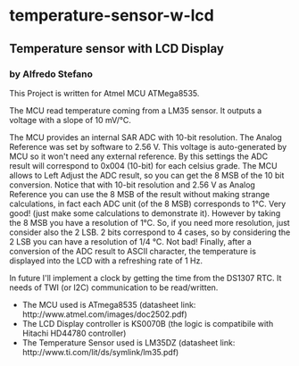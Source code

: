 temperature-sensor-w-lcd
========================

<h2 style="text-aling:center;">Temperature sensor with LCD Display</h2>
<h3 style="text-aling:center;">by Alfredo Stefano</h3>

<p>This Project is written for Atmel MCU ATMega8535.</p>
<p>The MCU read temperature coming from a LM35 sensor. It outputs a voltage with a slope of 10 mV/°C. </p>

<p>The MCU provides an internal SAR ADC with 10-bit resolution. The Analog Reference was set by software to 2.56 V. This voltage is auto-generated by MCU so it won't need any external reference. By this settings the ADC result will correspond to 0x004 (10-bit) for each celsius grade. The MCU allows to Left Adjust the ADC result, so you can get the 8 MSB of the 10 bit conversion. Notice that with 10-bit resolution and 2.56 V as Analog Reference you can use the 8 MSB of the result without making strange calculations, in fact each ADC unit (of the 8 MSB) corresponds to 1°C. Very good! (just make some calculations to demonstrate it).
However by taking the 8 MSB  you have a resolution of 1°C. So, if you need more resolution, just consider also the 2 LSB. 2 bits correspond to 4 cases, so by considering the 2 LSB you can have a resolution of 1/4 °C. Not bad!
Finally, after a conversion of the ADC result to ASCII character, the temperature is displayed into the LCD with a refreshing rate of 1 Hz.</p>

<p>In future I'll implement a clock by getting the time from the DS1307 RTC. It needs of TWI (or I2C) communication to be read/written.

<p><ul>
<li>The MCU used is ATmega8535 (datasheet link: http://www.atmel.com/images/doc2502.pdf)</li>

<li>The LCD Display controller is KS0070B (the logic is compatibile with Hitachi HD44780 controller)</li>

<li>The Temperature Sensor used is LM35DZ (datasheet link: http://www.ti.com/lit/ds/symlink/lm35.pdf)</li></ul></p>

